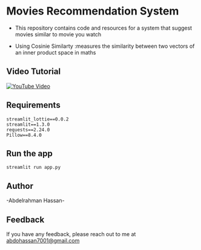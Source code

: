 # Movies Recommendation System

  * This repository contains code and resources for a system that suggest movies similar to movie you watch 
  
  * Using Cosinie Similarty :measures the similarity between two vectors of an inner product space in maths
  

## Video Tutorial

[![YouTube Video](https://img.youtube.com/vi/F103alwgWHA/0.jpg)](https://youtu.be/)




## Requirements
```
streamlit_lottie==0.0.2
streamlit==1.3.0
requests==2.24.0
Pillow==8.4.0
```

## Run the app
```
streamlit run app.py
```

## Author
-Abdelrahman Hassan-



## Feedback

If you have any feedback, please reach out to me at abdohassan7001@gmail.com


